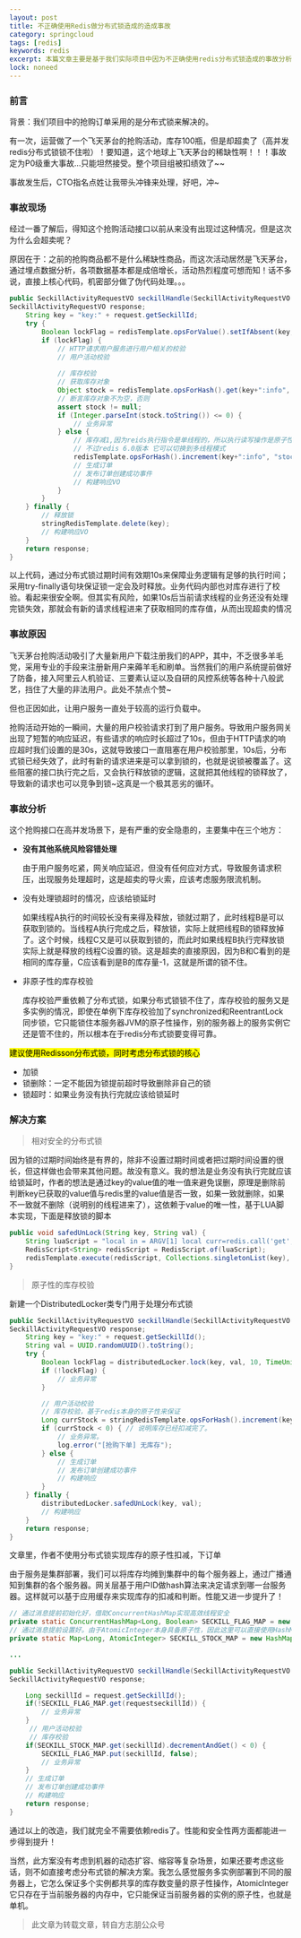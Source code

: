 ```yaml
---
layout: post
title: 不正确使用Redis做分布式锁造成的造成事故
category: springcloud
tags: [redis]
keywords: redis
excerpt: 本篇文章主要是基于我们实际项目中因为不正确使用redis分布式锁造成的事故分析及解决方案。
lock: noneed
---
```


### 前言

背景：我们项目中的抢购订单采用的是分布式锁来解决的。

有一次，运营做了一个飞天茅台的抢购活动，库存100瓶，但是却超卖了（高并发redis分布式锁锁不住啦）！要知道，这个地球上飞天茅台的稀缺性啊！！！事故定为P0级重大事故...只能坦然接受。整个项目组被扣绩效了~~

事故发生后，CTO指名点姓让我带头冲锋来处理，好吧，冲~

### 事故现场

经过一番了解后，得知这个抢购活动接口以前从来没有出现过这种情况，但是这次为什么会超卖呢？

原因在于：之前的抢购商品都不是什么稀缺性商品，而这次活动居然是飞天茅台，通过埋点数据分析，各项数据基本都是成倍增长，活动热烈程度可想而知！话不多说，直接上核心代码，机密部分做了伪代码处理。。。

```java
public SeckillActivityRequestVO seckillHandle(SeckillActivityRequestVO request) {
SeckillActivityRequestVO response;
    String key = "key:" + request.getSeckillId;
    try {
        Boolean lockFlag = redisTemplate.opsForValue().setIfAbsent(key, "val", 10, TimeUnit.SECONDS);
        if (lockFlag) {
            // HTTP请求用户服务进行用户相关的校验
            // 用户活动校验
            
            // 库存校验
            // 获取库存对象
            Object stock = redisTemplate.opsForHash().get(key+":info", "stock");
            // 断言库存对象不为空，否则
            assert stock != null;
            if (Integer.parseInt(stock.toString()) <= 0) {
                // 业务异常
            } else {
                // 库存减1,因为reids执行指令是单线程的，所以执行读写操作是原子性的
                // 不过redis 6.0版本 它可以切换到多线程模式
                redisTemplate.opsForHash().increment(key+":info", "stock", -1);
                // 生成订单
                // 发布订单创建成功事件
                // 构建响应VO
            }
        }
    } finally {
        // 释放锁
        stringRedisTemplate.delete(key);
        // 构建响应VO
    }
    return response;
}
```

以上代码，通过分布式锁过期时间有效期10s来保障业务逻辑有足够的执行时间；采用try-finally语句块保证锁一定会及时释放。业务代码内部也对库存进行了校验。看起来很安全啊。但其实有风险，如果10s后当前请求线程的业务还没有处理完锁失效，那就会有新的请求线程进来了获取相同的库存值，从而出现超卖的情况

### 事故原因

飞天茅台抢购活动吸引了大量新用户下载注册我们的APP，其中，不乏很多羊毛党，采用专业的手段来注册新用户来薅羊毛和刷单。当然我们的用户系统提前做好了防备，接入阿里云人机验证、三要素认证以及自研的风控系统等各种十八般武艺，挡住了大量的非法用户。此处不禁点个赞~

但也正因如此，让用户服务一直处于较高的运行负载中。

抢购活动开始的一瞬间，大量的用户校验请求打到了用户服务。导致用户服务网关出现了短暂的响应延迟，有些请求的响应时长超过了10s，但由于HTTP请求的响应超时我们设置的是30s，这就导致接口一直阻塞在用户校验那里，10s后，分布式锁已经失效了，此时有新的请求进来是可以拿到锁的，也就是说锁被覆盖了。这些阻塞的接口执行完之后，又会执行释放锁的逻辑，这就把其他线程的锁释放了，导致新的请求也可以竞争到锁~这真是一个极其恶劣的循环。

### 事故分析

这个抢购接口在高并发场景下，是有严重的安全隐患的，主要集中在三个地方：

- **没有其他系统风险容错处理**

  由于用户服务吃紧，网关响应延迟，但没有任何应对方式，导致服务请求积压，出现服务处理超时，这是超卖的导火索，应该考虑服务限流机制。

- 没有处理锁超时的情况，应该给锁延时

  如果线程A执行的时间较长没有来得及释放，锁就过期了，此时线程B是可以获取到锁的。当线程A执行完成之后，释放锁，实际上就把线程B的锁释放掉了。这个时候，线程C又是可以获取到锁的，而此时如果线程B执行完释放锁实际上就是释放的线程C设置的锁。这是超卖的直接原因，因为B和C看到的是相同的库存量，C应该看到是B的库存量-1，这就是所谓的锁不住。

- 非原子性的库存校验

  库存校验严重依赖了分布式锁，如果分布式锁锁不住了，库存校验的服务又是多实例的情况，即使在单例下库存校验加了synchronized和ReentrantLock 同步锁，它只能锁住本服务器JVM的原子性操作，别的服务器上的服务实例它还是管不住的，所以根本在于redis分布式锁要变得可靠。

<mark>建议使用Redisson分布式锁，同时考虑分布式锁的核心</mark>

- 加锁
- 锁删除：一定不能因为锁提前超时导致删除非自己的锁
- 锁超时：如果业务没有执行完就应该给锁延时

### 解决方案

> 相对安全的分布式锁

因为锁的过期时间始终是有界的，除非不设置过期时间或者把过期时间设置的很长，但这样做也会带来其他问题。故没有意义。我的想法是业务没有执行完就应该给锁延时，作者的想法是通过key的value值的唯一值来避免误删，原理是删除前判断key已获取的value值与redis里的value值是否一致，如果一致就删除，如果不一致就不删除（说明别的线程进来了），这依赖于value的唯一性，基于LUA脚本实现，下面是释放锁的脚本

```java
public void safedUnLock(String key, String val) {
    String luaScript = "local in = ARGV[1] local curr=redis.call('get', KEYS[1]) if in==curr then redis.call('del', KEYS[1]) end return 'OK'"";
    RedisScript<String> redisScript = RedisScript.of(luaScript);
    redisTemplate.execute(redisScript, Collections.singletonList(key), Collections.singleton(val));
}
```

> 原子性的库存校验

新建一个DistributedLocker类专门用于处理分布式锁

```java
public SeckillActivityRequestVO seckillHandle(SeckillActivityRequestVO request) {
SeckillActivityRequestVO response;
    String key = "key:" + request.getSeckillId();
    String val = UUID.randomUUID().toString();
    try {
        Boolean lockFlag = distributedLocker.lock(key, val, 10, TimeUnit.SECONDS);
        if (!lockFlag) {
            // 业务异常
        }

        // 用户活动校验
        // 库存校验，基于redis本身的原子性来保证
        Long currStock = stringRedisTemplate.opsForHash().increment(key + ":info", "stock", -1);
        if (currStock < 0) { // 说明库存已经扣减完了。
            // 业务异常。
            log.error("[抢购下单] 无库存");
        } else {
            // 生成订单
            // 发布订单创建成功事件
            // 构建响应
        }
    } finally {
        distributedLocker.safedUnLock(key, val);
        // 构建响应
    }
    return response;
}
```



文章里，作者不使用分布式锁实现库存的原子性扣减，下订单

由于服务是集群部署，我们可以将库存均摊到集群中的每个服务器上，通过广播通知到集群的各个服务器。网关层基于用户ID做hash算法来决定请求到哪一台服务器。这样就可以基于应用缓存来实现库存的扣减和判断。性能又进一步提升了！

```java
// 通过消息提前初始化好，借助ConcurrentHashMap实现高效线程安全
private static ConcurrentHashMap<Long, Boolean> SECKILL_FLAG_MAP = new ConcurrentHashMap<>();
// 通过消息提前设置好。由于AtomicInteger本身具备原子性，因此这里可以直接使用HashMap
private static Map<Long, AtomicInteger> SECKILL_STOCK_MAP = new HashMap<>();

...

public SeckillActivityRequestVO seckillHandle(SeckillActivityRequestVO request) {
SeckillActivityRequestVO response;

    Long seckillId = request.getSeckillId();
    if(!SECKILL_FLAG_MAP.get(requestseckillId)) {
        // 业务异常
    }
     // 用户活动校验
     // 库存校验
    if(SECKILL_STOCK_MAP.get(seckillId).decrementAndGet() < 0) {
        SECKILL_FLAG_MAP.put(seckillId, false);
        // 业务异常
    }
    // 生成订单
    // 发布订单创建成功事件
    // 构建响应
    return response;
}
```

通过以上的改造，我们就完全不需要依赖redis了。性能和安全性两方面都能进一步得到提升！

当然，此方案没有考虑到机器的动态扩容、缩容等复杂场景，如果还要考虑这些话，则不如直接考虑分布式锁的解决方案。我怎么感觉服务多实例部署到不同的服务器上，它怎么保证多个实例都共享的库存数变量的原子性操作，AtomicInteger 它只存在于当前服务器的内存中，它只能保证当前服务器的实例的原子性，也就是单机。



> 此文章为转载文章，转自方志朋公众号